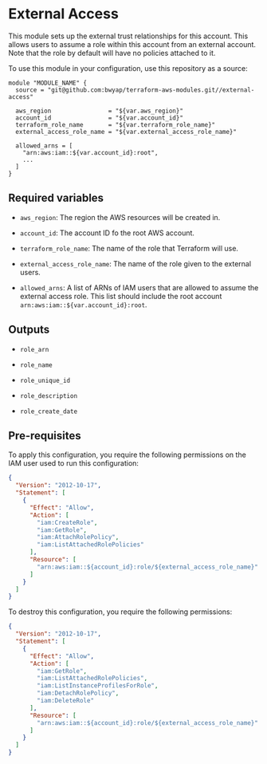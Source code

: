 # External Access

This module sets up the external trust relationships for this account.
This allows users to assume a role within this account from an external account.
Note that the role by default will have no policies attached to it.

To use this module in your configuration, use this repository as a source:

```hcl
module "MODULE_NAME" {
  source = "git@github.com:bwyap/terraform-aws-modules.git//external-access"

  aws_region                = "${var.aws_region}"
  account_id                = "${var.account_id}"
  terraform_role_name       = "${var.terraform_role_name}"
  external_access_role_name = "${var.external_access_role_name}"

  allowed_arns = [
    "arn:aws:iam::${var.account_id}:root",
    ...
  ]
}
```

## Required variables

- `aws_region`: The region the AWS resources will be created in.

- `account_id`: The account ID fo the root AWS account.

- `terraform_role_name`: The name of the role that Terraform will use.

- `external_access_role_name`: The name of the role given to the external users.

- `allowed_arns`: A list of ARNs of IAM users that are allowed to assume the external access role.
This list should include the root account `arn:aws:iam::${var.account_id}:root`.


## Outputs

- `role_arn`

- `role_name`

- `role_unique_id`

- `role_description`

- `role_create_date`


## Pre-requisites

To apply this configuration, you require the following permissions on the IAM user used to run this configuration:

```json
{
  "Version": "2012-10-17",
  "Statement": [
    {
      "Effect": "Allow",
      "Action": [
        "iam:CreateRole",
        "iam:GetRole",
        "iam:AttachRolePolicy",
        "iam:ListAttachedRolePolicies"
      ],
      "Resource": [
        "arn:aws:iam::${account_id}:role/${external_access_role_name}"
      ]
    }
  ]
}
```

To destroy this configuration, you require the following permissions:

```json
{
  "Version": "2012-10-17",
  "Statement": [
    {
      "Effect": "Allow",
      "Action": [
        "iam:GetRole",
        "iam:ListAttachedRolePolicies",
        "iam:ListInstanceProfilesForRole",
        "iam:DetachRolePolicy",
        "iam:DeleteRole"
      ],
      "Resource": [
        "arn:aws:iam::${account_id}:role/${external_access_role_name}"
      ]
    }
  ]
}
```
